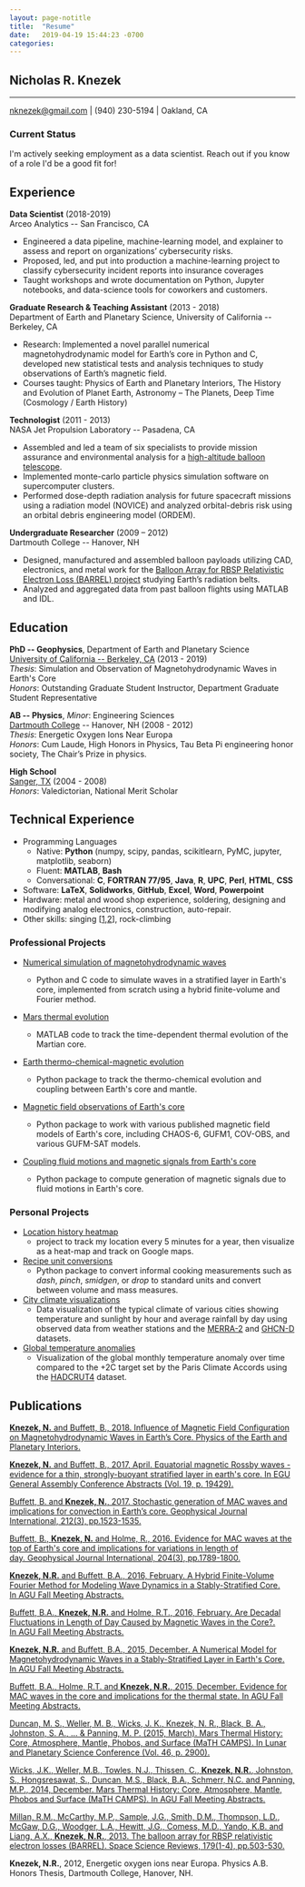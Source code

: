 ```yaml
---
layout: page-notitle
title:  "Resume"
date:   2019-04-19 15:44:23 -0700
categories:
---
```


## Nicholas R. Knezek

---------
[nknezek@gmail.com](mailto:nknezek@gmail.com) | (940) 230-5194 | Oakland, CA

### Current Status
I'm actively seeking employment as a data scientist. Reach out if you know of a role I'd be a good fit for!

## Experience

**Data Scientist** (2018-2019)    
Arceo Analytics -- San Francisco, CA
* Engineered a data pipeline, machine-learning model, and explainer to assess and report on organizations’ cybersecurity risks.
* Proposed, led, and put into production a machine-learning project to classify cybersecurity incident reports into insurance coverages
* Taught workshops and wrote documentation on Python, Jupyter notebooks, and data-science tools for coworkers and customers.

**Graduate Research & Teaching Assistant** (2013 - 2018)    
Department of Earth and Planetary Science, University of California -- Berkeley, CA
* Research: Implemented a novel parallel numerical magnetohydrodynamic model for Earth’s core in Python and C, developed new statistical tests and analysis techniques to study observations of Earth’s magnetic field.
* Courses taught: Physics of Earth and Planetary Interiors, The History and Evolution of Planet Earth, Astronomy – The Planets, Deep Time (Cosmology / Earth History)

**Technologist** (2011 - 2013)    
NASA Jet Propulsion Laboratory -- Pasadena, CA    
* Assembled and led a team of six specialists to provide mission assurance and environmental analysis for a [high-altitude balloon telescope](https://www-robotics.jpl.nasa.gov/tasks/showTask.cfm?FuseAction=ShowTask&TaskID=243&tdaID=100050).
* Implemented monte-carlo particle physics simulation software on supercomputer clusters.
* Performed dose-depth radiation analysis for future spacecraft missions using a radiation model (NOVICE) and analyzed orbital-debris risk using an orbital debris engineering model (ORDEM).

**Undergraduate Researcher** (2009 – 2012)    
Dartmouth College -- Hanover, NH    
* Designed, manufactured and assembled balloon payloads utilizing CAD, electronics, and metal work for the [Balloon Array for RBSP Relativistic Electron Loss (BARREL) project](https://link.springer.com/article/10.1007/s11214-013-9971-z) studying Earth’s radiation belts.
* Analyzed and aggregated data from past balloon flights using MATLAB and IDL.

## Education

**PhD -- Geophysics**, Department of Earth and Planetary Science    
[University of California -- Berkeley, CA](https://www.berkeley.edu) (2013 - 2019)    
*Thesis*: Simulation and Observation of Magnetohydrodynamic Waves in Earth's Core    
*Honors*: Outstanding Graduate Student Instructor, Department Graduate Student Representative

**AB -- Physics**, *Minor*: Engineering Sciences     
[Dartmouth College](http://home.dartmouth.edu) -- Hanover, NH (2008 - 2012)    
*Thesis*: Energetic Oxygen Ions Near Europa    
*Honors*: Cum Laude, High Honors in Physics, Tau Beta Pi engineering honor society, The Chair’s Prize in physics.

**High School**    
[Sanger, TX](https://www.sangerisd.net) (2004 - 2008)    
*Honors*: Valedictorian, National Merit Scholar


## Technical Experience

* Programming Languages
  - Native: **Python** (numpy, scipy, pandas, scikitlearn, PyMC, jupyter, matplotlib, seaborn)
  - Fluent: **MATLAB**, **Bash**
  - Conversational: **C**, **FORTRAN 77/95**, **Java**, **R**, **UPC**, **Perl**, **HTML**, **CSS**
* Software: **LaTeX**, **Solidworks**, **GitHub**, **Excel**, **Word**, **Powerpoint**
* Hardware: metal and wood shop experience, soldering, designing and modifying analog electronics, construction, auto-repair.
* Other skills: singing [[1](https://perfectfifth.berkeley.edu),[2](https://www.dartmouth.edu/~xado/)], rock-climbing

### Professional Projects
* [Numerical simulation of magnetohydrodynamic waves]()
  - Python and C code to simulate waves in a stratified layer in Earth's core, implemented from scratch using a hybrid finite-volume and Fourier method.

* [Mars thermal evolution](https://github.com/nknezek/MaTH_CAMPS)
  - MATLAB code to track the time-dependent thermal evolution of the Martian core.

* [Earth thermo-chemical-magnetic evolution](https://github.com/nknezek/MgSi-Exsolution)
  - Python package to track the thermo-chemical evolution and coupling between Earth's core and mantle.

* [Magnetic field observations of Earth's core](https://github.com/nknezek/coremagmodels)
  - Python package to work with various published magnetic field models of Earth's core, including CHAOS-6, GUFM1, COV-OBS, and various GUFM-SAT models.

* [Coupling fluid motions and magnetic signals from Earth's core](https://github.com/nknezek/coreflows)
  - Python package to compute generation of magnetic signals due to fluid motions in Earth's core.

### Personal Projects
* [Location history heatmap](https://github.com/nknezek/location_history_heatmap)
  - project to track my location every 5 minutes for a year, then visualize as a heat-map and track on Google maps.
* [Recipe unit conversions](https://github.com/nknezek/recipe-units)
  - Python package to convert informal cooking measurements such as *dash*, *pinch*, *smidgen*, or *drop* to standard units and convert between volume and mass measures.
* [City climate visualizations](https://github.com/nknezek/climatecharts)
  - Data visualization of the typical climate of various cities showing temperature and sunlight by hour and average rainfall by day using observed data from weather stations and the [MERRA-2](https://gmao.gsfc.nasa.gov/reanalysis/MERRA-2/) and [GHCN-D](https://www.ncdc.noaa.gov/data-access/land-based-station-data/land-based-datasets/global-historical-climatology-network-ghcn) datasets.
* [Global temperature anomalies](https://github.com/nknezek/temperature_anomaly)
  - Visualization of the global monthly temperature anomaly over time compared to the +2C target set by the Paris Climate Accords using the [HADCRUT4](https://www.metoffice.gov.uk/hadobs/hadcrut4/) dataset.

## Publications
<div class="publications">
<p><a href="https://www.sciencedirect.com/science/article/pii/S0031920117302613"><b>Knezek, N.</b> and Buffett, B., 2018. Influence of Magnetic Field Configuration on Magnetohydrodynamic Waves in Earth’s Core. Physics of the Earth and Planetary Interiors.</a></p>
<p><a href="http://adsabs.harvard.edu/abs/2017EGUGA..1919429K"><b>Knezek, N.</b> and Buffett, B., 2017, April. Equatorial magnetic Rossby waves - evidence for a thin, strongly-buoyant stratified layer in earth's core. In EGU General Assembly Conference Abstracts (Vol. 19, p. 19429).</a></p>
<p><a href="https://academic.oup.com/gji/article/212/3/1523/4628047">Buffett, B. and <b>Knezek, N.</b>, 2017. Stochastic generation of MAC waves and implications for convection in Earth’s core. Geophysical Journal International, 212(3), pp.1523-1535.</a></p>
<p><a href="https://academic.oup.com/gji/article/204/3/1789/682165">Buffett, B., <b>Knezek, N.</b> and Holme, R., 2016. Evidence for MAC waves at the top of Earth's core and implications for variations in length of day. Geophysical Journal International, 204(3), pp.1789-1800.</a></p>
<p><a href="http://adsabs.harvard.edu/abs/2016AGUFMDI43A2665K"><b>Knezek, N.R.</b> and Buffett, B.A., 2016, February. A Hybrid Finite-Volume Fourier Method for Modeling Wave Dynamics in a Stably-Stratified Core. In AGU Fall Meeting Abstracts.</a></p>
<p><a href="http://adsabs.harvard.edu/abs/2016AGUFM.G51C..07B">Buffett, B.A., <b>Knezek, N.R.</b> and Holme, R.T., 2016, February. Are Decadal Fluctuations in Length of Day Caused by Magnetic Waves in the Core?. In AGU Fall Meeting Abstracts.</a></p>
<p><a href="http://adsabs.harvard.edu/abs/2015AGUFM.P41A2037K"><b>Knezek, N.R.</b> and Buffett, B.A., 2015, December. A Numerical Model for Magnetohydrodynamic Waves in a Stably-Stratified Layer in Earth's Core. In AGU Fall Meeting Abstracts.</a></p>
<p><a href="http://adsabs.harvard.edu/abs/2015AGUFMDI33A2617B">Buffett, B.A., Holme, R.T. and <b>Knezek, N.R.</b>, 2015, December. Evidence for MAC waves in the core and implications for the thermal state. In AGU Fall Meeting Abstracts.</a></p>
<p><a href="http://adsabs.harvard.edu/abs/2015LPI....46.2900D">Duncan, M. S., Weller, M. B., Wicks, J. K., Knezek, N. R., Black, B. A., Johnston, S. A., ... & Panning, M. P. (2015, March). Mars Thermal History: Core, Atmosphere, Mantle, Phobos, and Surface (MaTH CAMPS). In Lunar and Planetary Science Conference (Vol. 46, p. 2900).</a></p>
<p><a href="http://adsabs.harvard.edu/abs/2014AGUFMDI51A4351W">Wicks, J.K., Weller, M.B., Towles, N.J., Thissen, C., <b>Knezek, N.R.</b>, Johnston, S., Hongsresawat, S., Duncan, M.S., Black, B.A., Schmerr, N.C. and Panning, M.P., 2014, December. Mars Thermal History: Core, Atmosphere, Mantle, Phobos and Surface (MaTH CAMPS). In AGU Fall Meeting Abstracts.</a></p>
<p><a href="https://link.springer.com/article/10.1007/s11214-013-9971-z">Millan, R.M., McCarthy, M.P., Sample, J.G., Smith, D.M., Thompson, L.D., McGaw, D.G., Woodger, L.A., Hewitt, J.G., Comess, M.D., Yando, K.B. and Liang, A.X., <b>Knezek, N.R.</b>, 2013. The balloon array for RBSP relativistic electron losses (BARREL). Space Science Reviews, 179(1-4), pp.503-530.</a></p>
<p><b>Knezek, N.R.</b>, 2012, Energetic oxygen ions near Europa. Physics A.B. Honors Thesis, Dartmouth College, Hanover, NH.</p>
</div>

